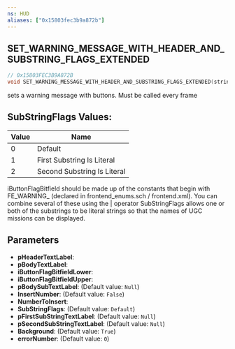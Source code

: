 ```yaml
---
ns: HUD
aliases: ["0x15803fec3b9a872b"]
---
```

## SET_WARNING_MESSAGE_WITH_HEADER_AND_SUBSTRING_FLAGS_EXTENDED

```c
// 0x15803FEC3B9A872B
void SET_WARNING_MESSAGE_WITH_HEADER_AND_SUBSTRING_FLAGS_EXTENDED(string pHeaderTextLabel, string pBodyTextLabel, Any* iButtonFlagBitfieldLower, Any* iButtonFlagBitfieldUpper, string pBodySubTextLabel, bool InsertNumber, int NumberToInsert, int SubStringFlags, string pFirstSubStringTextLabel, string pSecondSubStringTextLabel, bool Background, int errorNumber);
```

sets a warning message with buttons. Must be called every frame

## SubStringFlags Values:
| Value | Name |
| --- | --- |
| 0 | Default |
| 1 | First Substring Is Literal |
| 2 | Second Substring Is Literal |


iButtonFlagBitfield should be made up of the constants that begin with FE_WARNING_ (declared in frontend_enums.sch / frontend.xml). You can combine several of these using the | operator SubStringFlags allows one or both of the substrings to be literal strings so that the names of UGC missions can be displayed.


## Parameters
* **pHeaderTextLabel**: 
* **pBodyTextLabel**: 
* **iButtonFlagBitfieldLower**: 
* **iButtonFlagBitfieldUpper**: 
* **pBodySubTextLabel**: (Default value: `Null`)
* **InsertNumber**: (Default value: `False`)
* **NumberToInsert**: 
* **SubStringFlags**: (Default value: `Default`)
* **pFirstSubStringTextLabel**: (Default value: `Null`)
* **pSecondSubStringTextLabel**: (Default value: `Null`)
* **Background**: (Default value: `True`)
* **errorNumber**: (Default value: `0`)

